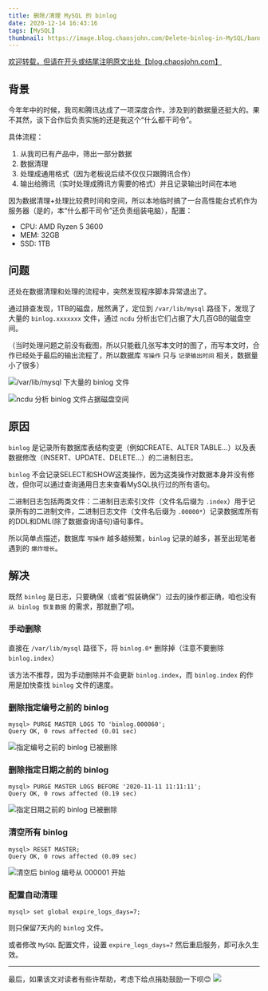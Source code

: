 ```yaml
---
title: 删除/清理 MySQL 的 binlog
date: 2020-12-14 16:43:16
tags: [MySQL]
thumbnail: https://image.blog.chaosjohn.com/Delete-binlog-in-MySQL/banner.png
---
```


[欢迎转载，但请在开头或结尾注明原文出处【blog.chaosjohn.com】](https://blog.chaosjohn.com/Delete-binlog-in-MySQL.html)

## 背景
今年年中的时候，我司和腾讯达成了一项深度合作，涉及到的数据量还挺大的。果不其然，谈下合作后负责实施的还是我这个“什么都干司令”。

具体流程：

1. 从我司已有产品中，筛出一部分数据
2. 数据清理
3. 处理成通用格式（因为老板说后续不仅仅只跟腾讯合作）
4. 输出给腾讯（实时处理成腾讯方需要的格式）并且记录输出时间在本地

因为数据清理+处理比较费时间和空间，所以本地临时搞了一台高性能台式机作为服务器（是的，本“什么都干司令”还负责组装电脑），配置：

- CPU: AMD Ryzen 5 3600
- MEM: 32GB 
- SSD: 1TB

## 问题
还处在数据清理和处理的流程中，突然发现程序脚本异常退出了。

通过排查发现，1TB的磁盘，居然满了，定位到 `/var/lib/mysql` 路径下，发现了大量的 `binlog.xxxxxxx` 文件，通过 `ncdu` 分析出它们占据了大几百GB的磁盘空间。

（当时处理问题之前没有截图，所以只能截几张写本文时的图了，而写本文时，合作已经处于最后的输出流程了，所以数据库 `写操作` 只与 `记录输出时间` 相关，数据量小了很多）

![/var/lib/mysql 下大量的 binlog 文件](https://image.blog.chaosjohn.com/Delete-binlog-in-MySQL/binlog-files.png)

![ncdu 分析 binlog 文件占据磁盘空间](https://image.blog.chaosjohn.com/Delete-binlog-in-MySQL/ncdu.png)

## 原因
`binlog` 是记录所有数据库表结构变更（例如CREATE、ALTER TABLE…）以及表数据修改（INSERT、UPDATE、DELETE…）的二进制日志。

`binlog` 不会记录SELECT和SHOW这类操作，因为这类操作对数据本身并没有修改，但你可以通过查询通用日志来查看MySQL执行过的所有语句。

二进制日志包括两类文件：二进制日志索引文件（文件名后缀为 `.index`）用于记录所有的二进制文件，二进制日志文件（文件名后缀为 `.00000*`）记录数据库所有的DDL和DML(除了数据查询语句)语句事件。

所以简单点描述，数据库 `写操作` 越多越频繁，`binlog` 记录的越多，甚至出现笔者遇到的 `爆炸增长`。

## 解决
既然 `binlog` 是日志，只要确保（或者“假装确保”）过去的操作都正确，咱也没有 `从 binlog 恢复数据` 的需求，那就删了呗。

### 手动删除
直接在 `/var/lib/mysql` 路径下，将 `binlog.0*` 删除掉（注意不要删除 `binlog.index`）

该方法不推荐，因为手动删除并不会更新 `binlog.index`，而 `binlog.index` 的作用是加快查找 `binlog` 文件的速度。

### 删除指定编号之前的 binlog
```
mysql> PURGE MASTER LOGS TO 'binlog.000860';
Query OK, 0 rows affected (0.01 sec)
```
![指定编号之前的 binlog 已被删除](https://image.blog.chaosjohn.com/Delete-binlog-in-MySQL/binlog-files-after-purge-to-specified-index.png)

### 删除指定日期之前的 binlog
```
mysql> PURGE MASTER LOGS BEFORE '2020-11-11 11:11:11';
Query OK, 0 rows affected (0.19 sec)
```
![指定日期之前的 binlog 已被删除](https://image.blog.chaosjohn.com/Delete-binlog-in-MySQL/binlog-files-after-purge-before-datetime.png)

### 清空所有 binlog
```
mysql> RESET MASTER;
Query OK, 0 rows affected (0.09 sec)
```
![清空后 binlog 编号从 000001 开始](https://image.blog.chaosjohn.com/Delete-binlog-in-MySQL/binlog-files-after-reset.png)

### 配置自动清理
```
mysql> set global expire_logs_days=7;
```
则只保留7天内的 `binlog` 文件。

或者修改 `MySQL` 配置文件，设置 `expire_logs_days=7` 然后重启服务，即可永久生效。

---

最后，如果该文对读者有些许帮助，考虑下给点捐助鼓励一下呗😊
![](https://image.blog.chaosjohn.com/donate-me.png)